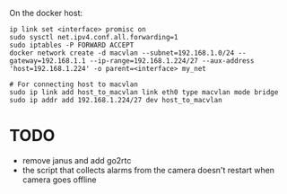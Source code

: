On the docker host:
```
ip link set <interface> promisc on
sudo sysctl net.ipv4.conf.all.forwarding=1
sudo iptables -P FORWARD ACCEPT
docker network create -d macvlan --subnet=192.168.1.0/24 --gateway=192.168.1.1 --ip-range=192.168.1.224/27 --aux-address 'host=192.168.1.224' -o parent=<interface> my_net

# For connecting host to macvlan
sudo ip link add host_to_macvlan link eth0 type macvlan mode bridge
sudo ip addr add 192.168.1.224/27 dev host_to_macvlan
```

# TODO
- remove janus and add go2rtc
- the script that collects alarms from the camera doesn't restart when camera goes offline

